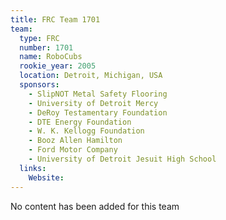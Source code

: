 ```yaml
---
title: FRC Team 1701
team:
  type: FRC
  number: 1701
  name: RoboCubs
  rookie_year: 2005
  location: Detroit, Michigan, USA
  sponsors:
    - SlipNOT Metal Safety Flooring
    - University of Detroit Mercy
    - DeRoy Testamentary Foundation
    - DTE Energy Foundation
    - W. K. Kellogg Foundation
    - Booz Allen Hamilton
    - Ford Motor Company
    - University of Detroit Jesuit High School
  links:
    Website: 
---
```

No content has been added for this team